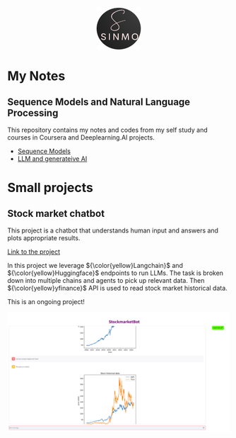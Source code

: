 <p align="center">
<img src="logo.png" alt="Alt text" width="100"/>
</p>

# My Notes
## Sequence Models and Natural Language Processing

This repository contains my notes and codes from my self study and courses in Coursera and Deeplearning.AI projects. 
- [Sequence Models](https://github.com/smolavipour/NLP_by_Sina/blob/main/Sequence%20Models/MyNotes_ML%209-1-Sequence%20Models.md)
- [LLM and generateive AI](LLM_GenAI/MyNotes_ML%209-4-LLM%20Gen%20AI.md)

# Small projects
## Stock market chatbot


This project is a chatbot that understands human input and answers and plots appropriate results. 

[Link to the project](LLM_GenAI/StockmarketBot)

In this project we leverage ${\color{yellow}Langchain}$ and ${\color{yellow}Huggingface}$ endpoints to run LLMs. 
The task is broken down into multiple chains and agents to pick up relevant data. Then ${\color{yellow}yfinance}$ API is used to read stock market historical data.

This is an ongoing project!

<p align="center">
<img src="LLM_GenAI/images/app.png" alt="Alt text" width="800"/>
</p>

